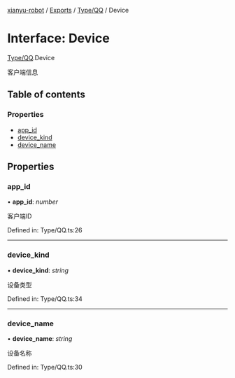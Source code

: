 [xianyu-robot](../README.md) / [Exports](../modules.md) / [Type/QQ](../modules/type_qq.md) / Device

# Interface: Device

[Type/QQ](../modules/type_qq.md).Device

客户端信息

## Table of contents

### Properties

- [app\_id](type_qq.device.md#app_id)
- [device\_kind](type_qq.device.md#device_kind)
- [device\_name](type_qq.device.md#device_name)

## Properties

### app\_id

• **app\_id**: *number*

客户端ID

Defined in: Type/QQ.ts:26

___

### device\_kind

• **device\_kind**: *string*

设备类型

Defined in: Type/QQ.ts:34

___

### device\_name

• **device\_name**: *string*

设备名称

Defined in: Type/QQ.ts:30
